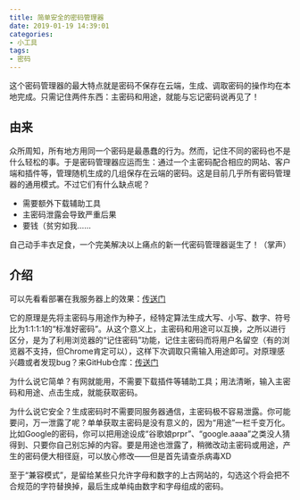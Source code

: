 ```yaml
---
title: 简单安全的密码管理器
date: 2019-01-19 14:39:01
categories:
- 小工具
tags:
- 密码
---
```

这个密码管理器的最大特点就是密码不保存在云端，生成、调取密码的操作均在本地完成。只需记住两件东西：主密码和用途，就能与忘记密码说再见了！

<!--more-->

## 由来

众所周知，所有地方用同一个密码是最愚蠢的行为。然而，记住不同的密码也不是什么轻松的事。于是密码管理器应运而生：通过一个主密码配合相应的网站、客户端和插件等，管理随机生成的几组保存在云端的密码。这是目前几乎所有密码管理器的通用模式。不过它们有什么缺点呢？

- 需要额外下载辅助工具
- 主密码泄露会导致严重后果
- 要钱（贫穷如我……

自己动手丰衣足食，一个完美解决以上痛点的新一代密码管理器诞生了！（掌声）

## 介绍

可以先看看部署在我服务器上的效果：[传送门](https://p.ordosx.tech)

它的原理是先将主密码与用途作为种子，经特定算法生成大写、小写、数字、符号比为1:1:1:1的“标准好密码”。从这个意义上，主密码和用途可以互换，之所以进行区分，是为了利用浏览器的“记住密码”功能，记住主密码而将用户名留空（有的浏览器不支持，但Chrome肯定可以），这样下次调取只需输入用途即可。对原理感兴趣或者发现bug？来GitHub仓库：[传送门](https://github.com/OrdosX/SimplePwdMgr)

为什么说它简单？有网就能用，不需要下载插件等辅助工具；用法清晰，输入主密码和用途、点击生成，就能获取密码。

为什么说它安全？生成密码时不需要同服务器通信，主密码极不容易泄露。你可能要问，万一泄露了呢？单单获取主密码是没有意义的，因为“用途”一栏千变万化。比如Google的密码，你可以把用途设成“谷歌娘prpr”、“google.aaaa”之类没人猜得到、只要你自己别忘掉的内容。要是用途也泄露了，稍微改动主密码或用途，产生的密码便大相径庭，可以放心修改——但是首先请查杀病毒XD

至于“兼容模式”，是留给某些只允许字母和数字的上古网站的，勾选这个将会把不合规范的字符替换掉，最后生成单纯由数字和字母组成的密码。